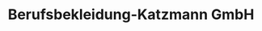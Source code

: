 ---
title: "Berufsbekleidung-Katzmann GmbH"
url: /weimar/berufsbekleidung-katzmann-gmbh/
shop: Kleidung
---